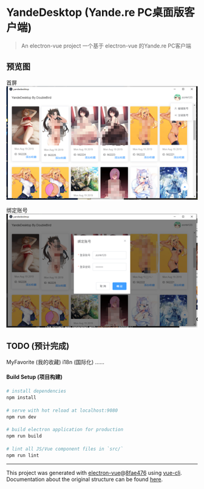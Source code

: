 # YandeDesktop (Yande.re PC桌面版客户端)

> An electron-vue project
> 一个基于 electron-vue 的Yande.re PC客户端

## 预览图

首屏
![首页](/docImg/1.png)

绑定账号
![绑定账号](/docImg/2.png)

## TODO (预计完成)
MyFavorite (我的收藏)
i18n (国际化)
......

#### Build Setup (项目构建)

``` bash
# install dependencies
npm install

# serve with hot reload at localhost:9080
npm run dev

# build electron application for production
npm run build

# lint all JS/Vue component files in `src/`
npm run lint

```

---

This project was generated with [electron-vue](https://github.com/SimulatedGREG/electron-vue)@[8fae476](https://github.com/SimulatedGREG/electron-vue/tree/8fae4763e9d225d3691b627e83b9e09b56f6c935) using [vue-cli](https://github.com/vuejs/vue-cli). Documentation about the original structure can be found [here](https://simulatedgreg.gitbooks.io/electron-vue/content/index.html).
